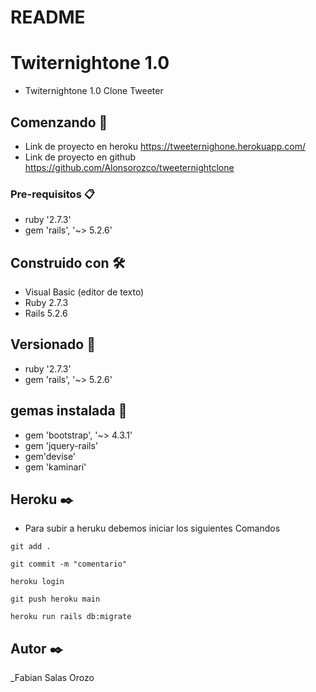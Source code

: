 # README

# Twiternightone 1.0

* Twiternightone 1.0 Clone Tweeter

## Comenzando 🚀

* Link de proyecto en heroku https://tweeternighone.herokuapp.com/
* Link de proyecto en github https://github.com/Alonsorozco/tweeternightclone

### Pre-requisitos 📋

* ruby '2.7.3'
* gem 'rails', '~> 5.2.6'


## Construido con 🛠️

* Visual Basic (editor de texto)
* Ruby 2.7.3
* Rails 5.2.6


## Versionado 📌

* ruby '2.7.3'
* gem 'rails', '~> 5.2.6'

## gemas instalada 📌
* gem 'bootstrap', '~> 4.3.1'
* gem 'jquery-rails'
* gem'devise'
* gem 'kaminari'




## Heroku ✒️

* Para subir a heruku debemos iniciar los siguientes Comandos


```
git add .
```

```
git commit -m "comentario"
```

```
heroku login
```

```
git push heroku main
```

```
heroku run rails db:migrate
```

## Autor ✒️

_Fabian Salas Orozo